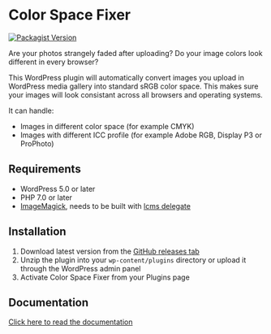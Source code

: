 # Color Space Fixer

[![Packagist Version](https://img.shields.io/packagist/v/creuna-fi/color-space-fixer)](https://packagist.org/packages/creuna-fi/color-space-fixer)

Are your photos strangely faded after uploading? Do your image colors look different in every browser?

This WordPress plugin will automatically convert images you upload in WordPress media gallery into standard sRGB color space. This makes sure your images will look consistant across all browsers and operating systems.

It can handle:

* Images in different color space (for example CMYK)
* Images with different ICC profile (for example Adobe RGB, Display P3 or ProPhoto)

## Requirements

* WordPress 5.0 or later
* PHP 7.0 or later
* [ImageMagick](https://creunafi.github.io/color-space-fixer/imagemagick.html), needs to be built with [lcms delegate](https://creunafi.github.io/color-space-fixer/lcms.html)

## Installation

1. Download latest version from the [GitHub releases tab](https://github.com/CreunaFI/color-space-fixer/releases)
2. Unzip the plugin into your `wp-content/plugins` directory or upload it through the WordPress admin panel
3. Activate Color Space Fixer from your Plugins page

## Documentation

[Click here to read the documentation](https://creunafi.github.io/color-space-fixer)

